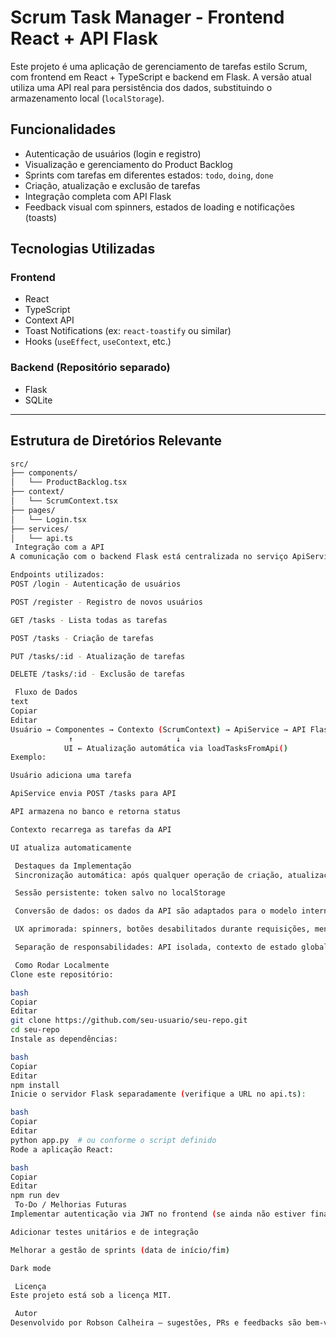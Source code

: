 #  Scrum Task Manager - Frontend React + API Flask

Este projeto é uma aplicação de gerenciamento de tarefas estilo Scrum, com frontend em React + TypeScript e backend em Flask. A versão atual utiliza uma API real para persistência dos dados, substituindo o armazenamento local (`localStorage`).

##  Funcionalidades

- Autenticação de usuários (login e registro)
- Visualização e gerenciamento do Product Backlog
- Sprints com tarefas em diferentes estados: `todo`, `doing`, `done`
- Criação, atualização e exclusão de tarefas
- Integração completa com API Flask
- Feedback visual com spinners, estados de loading e notificações (toasts)

##  Tecnologias Utilizadas

### Frontend
- React
- TypeScript
- Context API
- Toast Notifications (ex: `react-toastify` ou similar)
- Hooks (`useEffect`, `useContext`, etc.)

### Backend (Repositório separado)
- Flask
- SQLite


---

##  Estrutura de Diretórios Relevante

```bash
src/
├── components/
│   └── ProductBacklog.tsx
├── context/
│   └── ScrumContext.tsx
├── pages/
│   └── Login.tsx
├── services/
│   └── api.ts
 Integração com a API
A comunicação com o backend Flask está centralizada no serviço ApiService.

Endpoints utilizados:
POST /login - Autenticação de usuários

POST /register - Registro de novos usuários

GET /tasks - Lista todas as tarefas

POST /tasks - Criação de tarefas

PUT /tasks/:id - Atualização de tarefas

DELETE /tasks/:id - Exclusão de tarefas

 Fluxo de Dados
text
Copiar
Editar
Usuário → Componentes → Contexto (ScrumContext) → ApiService → API Flask → Banco de Dados
             ↑                       ↓
            UI ← Atualização automática via loadTasksFromApi()
Exemplo:

Usuário adiciona uma tarefa

ApiService envia POST /tasks para API

API armazena no banco e retorna status

Contexto recarrega as tarefas da API

UI atualiza automaticamente

 Destaques da Implementação
 Sincronização automática: após qualquer operação de criação, atualização ou exclusão, as tarefas são recarregadas da API

 Sessão persistente: token salvo no localStorage

 Conversão de dados: os dados da API são adaptados para o modelo interno do frontend

 UX aprimorada: spinners, botões desabilitados durante requisições, mensagens de erro/sucesso

 Separação de responsabilidades: API isolada, contexto de estado global e componentes modulares

 Como Rodar Localmente
Clone este repositório:

bash
Copiar
Editar
git clone https://github.com/seu-usuario/seu-repo.git
cd seu-repo
Instale as dependências:

bash
Copiar
Editar
npm install
Inicie o servidor Flask separadamente (verifique a URL no api.ts):

bash
Copiar
Editar
python app.py  # ou conforme o script definido
Rode a aplicação React:

bash
Copiar
Editar
npm run dev
 To-Do / Melhorias Futuras
Implementar autenticação via JWT no frontend (se ainda não estiver finalizado)

Adicionar testes unitários e de integração

Melhorar a gestão de sprints (data de início/fim)

Dark mode 

 Licença
Este projeto está sob a licença MIT.

 Autor
Desenvolvido por Robson Calheira — sugestões, PRs e feedbacks são bem-vindos!

